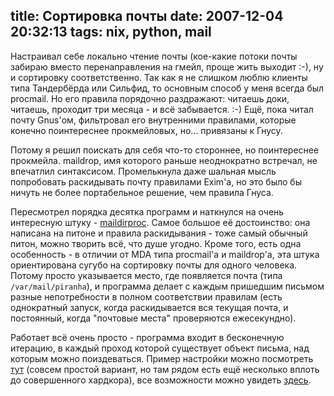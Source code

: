 title: Сортировка почты
date: 2007-12-04 20:32:13
tags: nix, python, mail
----


Настраивал себе локально чтение почты (кое-какие потоки почты забираю вместо перенаправления на гмейл, проще жить выходит :-), ну и сортировку соответственно. Так как я не слишком люблю клиенты типа Тандербёрда или Сильфид, то основным способ у меня всегда был procmail. Но его правила порядочно раздражают: читаешь доки, читаешь, проходит три месяца - и всё забывается. :-) Ещё, пока читал почту Gnus'ом, фильтровал его внутренними правилами, которые конечно поинтереснее прокмейловых, но... привязаны к Гнусу.

Потому я решил поискать для себя что-то стороннее, но поинтереснее прокмейла. maildrop, имя которого раньше неоднократно встречал, не впечатлил синтаксисом. Промелькнула даже шальная мысль попробовать раскидывать почту правилами Exim'а, но это было бы ничуть не более портабельное решение, чем правила Гнуса. 

Пересмотрел порядка десятка программ и наткнулся на очень интересную штуку - [maildirproc][1]. Самое большое её достоинство: она написана на питоне и правила раскидывания - тоже самый обычный питон, можно творить всё, что душе угодно. Кроме того, есть одна особенность - в отличии от MDA типа procmail'а и maildrop'а, эта штука ориентирована сугубо на сортировку почты для одного человека. Потому просто указывается место, где появляется почта (типа `/var/mail/piranha`), и программа делает с каждым пришедшим письмом разные непотребности в полном соответствии правилам (есть однократный запуск, когда раскидывается вся текущая почта, и постоянный, когда "почтовые места" проверяются ежесекундно).

Работает всё очень просто - программа входит в бесконечную итерацию, в каждый проход которой существует объект письма, над которым можно поиздеваться. Пример настройки можно посмотреть [тут][2] (совсем простой вариант, но там рядом есть ещё несколько вплоть до совершенного хардкора), все возможности можно увидеть [здесь][3].

[1]: http://joel.rosdahl.net/maildirproc/ "Питон и тут рулит :-)"
[2]: http://joel.rosdahl.net/maildirproc/examples/simple.rc "Простой до отупения, зато всё ясно"
[3]: http://joel.rosdahl.net/maildirproc/reference.html "Доки мало, ибо больше и не нужно"
